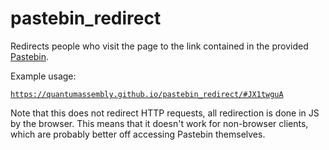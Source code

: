 # pastebin_redirect

Redirects people who visit the page to the link contained in the provided [Pastebin](https://pastebin.com/).

Example usage:

[`https://quantumassembly.github.io/pastebin_redirect/#JX1twguA`](https://quantumassembly.github.io/pastebin_redirect/#JX1twguA)

Note that this does not redirect HTTP requests, all redirection is done in JS by the browser. This means that it doesn't work for non-browser clients, which are probably better off accessing Pastebin themselves.